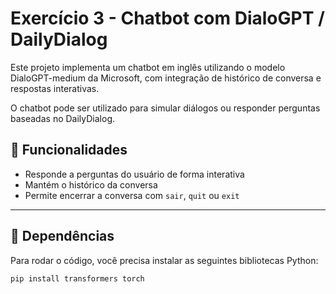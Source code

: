 # Exercício 3 - Chatbot com DialoGPT / DailyDialog

Este projeto implementa um chatbot em inglês utilizando o modelo DialoGPT-medium da Microsoft, com integração de histórico de conversa e respostas interativas.

O chatbot pode ser utilizado para simular diálogos ou responder perguntas baseadas no DailyDialog.

## 🔹 Funcionalidades

- Responde a perguntas do usuário de forma interativa
- Mantém o histórico da conversa
- Permite encerrar a conversa com `sair`, `quit` ou `exit`

---

## 🔹 Dependências

Para rodar o código, você precisa instalar as seguintes bibliotecas Python:

```bash
pip install transformers torch
